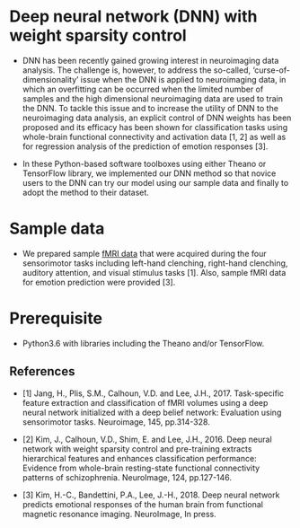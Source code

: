 # Deep neural network (DNN) with weight sparsity control 

* DNN has been recently gained growing interest in neuroimaging data analysis. The challenge is, however, to address the so-called, ‘curse-of-dimensionality’ issue when the DNN is applied to neuroimaging data, in which an overfitting can be occurred when the limited number of samples and the high dimensional neuroimaging data are used to train the DNN. To tackle this issue and to increase the utility of DNN to the neuroimaging data analysis, an explicit control of DNN weights has been proposed and its efficacy has been shown for classification tasks using whole-brain functional connectivity and activation data [1, 2] as well as for regression analysis of the prediction of emotion responses [3]. 

* In these Python-based software toolboxes using either Theano or TensorFlow library, we implemented our DNN method so that novice users to the DNN can try our model using our sample data and finally to adopt the method to their dataset. 

# Sample data
* We prepared sample [fMRI data](http://bspl.korea.ac.kr/lhrhadvs_sample_data.mat) that were acquired during the four sensorimotor tasks including left-hand clenching, right-hand clenching, auditory attention, and visual stimulus tasks [1]. Also, sample fMRI data for emotion prediction were provided [3].

# Prerequisite
* Python3.6 with libraries including the Theano and/or TensorFlow. 

## References 
* [1] Jang, H., Plis, S.M., Calhoun, V.D. and Lee, J.H., 2017. Task-specific feature extraction and classification of fMRI volumes using a deep neural network initialized with a deep belief network: Evaluation using sensorimotor tasks. Neuroimage, 145, pp.314-328. 

* [2] Kim, J., Calhoun, V.D., Shim, E. and Lee, J.H., 2016. Deep neural network with weight sparsity control and pre-training extracts hierarchical features and enhances classification performance: Evidence from whole-brain resting-state functional connectivity patterns of schizophrenia. NeuroImage, 124, pp.127-146.

* [3] Kim, H.-C., Bandettini, P.A., Lee, J.-H., 2018. Deep neural network predicts emotional responses of the human brain from functional magnetic resonance imaging. NeuroImage, In press.

